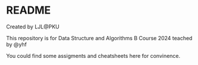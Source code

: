 # README

Created by LJL@PKU

This repository is for Data Structure and Algorithms B Course 2024 teached by @yhf

You could find some assigments and cheatsheets here for convinence.
